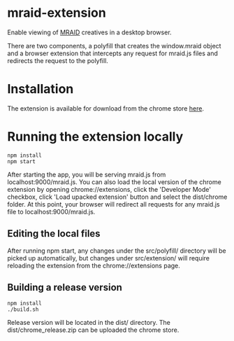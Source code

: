 # mraid-extension
Enable viewing of [MRAID](http://www.iab.net/mraid) creatives in a desktop browser.

There are two components, a polyfill that creates the window.mraid object and a browser extension that intercepts any request for mraid.js files and redirects the request to the polyfill.

# Installation
The extension is available for download from the chrome store [here](https://chrome.google.com/webstore/detail/appnexus-mraid-viewer/kljmljefjfkglealiaheaapimodndfno).

# Running the extension locally
```
npm install
npm start
```

After starting the app, you will be serving mraid.js from localhost:9000/mraid.js.  You can also load the local version of the chrome extension by opening chrome://extensions, click the 'Developer Mode' checkbox, click 'Load upacked extension' button and select the dist/chrome folder.  At this point, your browser will redirect all requests for any mraid.js file to localhost:9000/mraid.js.

## Editing the local files
After running npm start, any changes under the src/polyfill/ directory will be picked up automatically, but changes under src/extension/ will require reloading the extension from the chrome://extensions page.

Building a release version
--------------------------
```
npm install
./build.sh
```
Release version will be located in the dist/ directory.  The dist/chrome\_release.zip can be uploaded the chrome store. 
